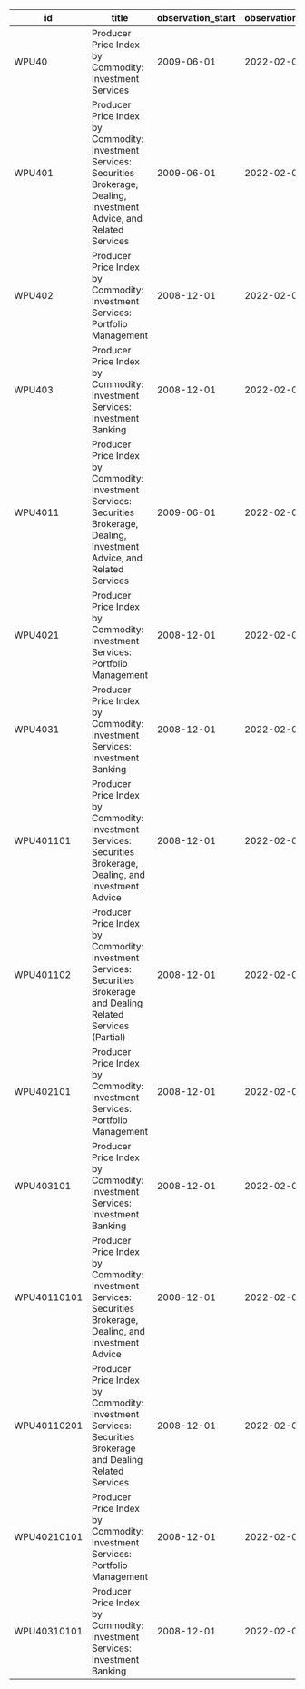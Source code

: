 | id          | title                                                                                                                          | observation_start   | observation_end   |
|-------------|--------------------------------------------------------------------------------------------------------------------------------|---------------------|-------------------|
| WPU40       | Producer Price Index by Commodity: Investment Services                                                                         | 2009-06-01          | 2022-02-01        |
| WPU401      | Producer Price Index by Commodity: Investment Services: Securities Brokerage, Dealing, Investment Advice, and Related Services | 2009-06-01          | 2022-02-01        |
| WPU402      | Producer Price Index by Commodity: Investment Services: Portfolio Management                                                   | 2008-12-01          | 2022-02-01        |
| WPU403      | Producer Price Index by Commodity: Investment Services: Investment Banking                                                     | 2008-12-01          | 2022-02-01        |
| WPU4011     | Producer Price Index by Commodity: Investment Services: Securities Brokerage, Dealing, Investment Advice, and Related Services | 2009-06-01          | 2022-02-01        |
| WPU4021     | Producer Price Index by Commodity: Investment Services: Portfolio Management                                                   | 2008-12-01          | 2022-02-01        |
| WPU4031     | Producer Price Index by Commodity: Investment Services: Investment Banking                                                     | 2008-12-01          | 2022-02-01        |
| WPU401101   | Producer Price Index by Commodity: Investment Services: Securities Brokerage, Dealing, and Investment Advice                   | 2008-12-01          | 2022-02-01        |
| WPU401102   | Producer Price Index by Commodity: Investment Services: Securities Brokerage and Dealing Related Services (Partial)            | 2008-12-01          | 2022-02-01        |
| WPU402101   | Producer Price Index by Commodity: Investment Services: Portfolio Management                                                   | 2008-12-01          | 2022-02-01        |
| WPU403101   | Producer Price Index by Commodity: Investment Services: Investment Banking                                                     | 2008-12-01          | 2022-02-01        |
| WPU40110101 | Producer Price Index by Commodity: Investment Services: Securities Brokerage, Dealing, and Investment Advice                   | 2008-12-01          | 2022-02-01        |
| WPU40110201 | Producer Price Index by Commodity: Investment Services: Securities Brokerage and Dealing Related Services                      | 2008-12-01          | 2022-02-01        |
| WPU40210101 | Producer Price Index by Commodity: Investment Services: Portfolio Management                                                   | 2008-12-01          | 2022-02-01        |
| WPU40310101 | Producer Price Index by Commodity: Investment Services: Investment Banking                                                     | 2008-12-01          | 2022-02-01        |